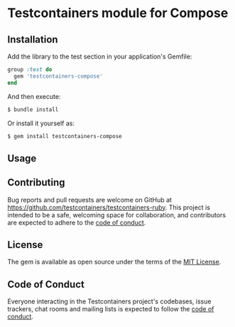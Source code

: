 # Testcontainers module for Compose

## Installation

Add the library to the test section in your application's Gemfile:

```ruby
group :test do
  gem 'testcontainers-compose'
end
```

And then execute:

```bash
$ bundle install
```

Or install it yourself as:

```bash
$ gem install testcontainers-compose
```

## Usage

## Contributing

Bug reports and pull requests are welcome on GitHub at https://github.com/testcontainers/testcontainers-ruby. This project is intended to be a safe, welcoming space for collaboration, and contributors are expected to adhere to the [code of conduct](https://github.com/testcontainers/testcontainers-ruby/blob/main/CODE_OF_CONDUCT.md).

## License

The gem is available as open source under the terms of the [MIT License](https://opensource.org/licenses/MIT).

## Code of Conduct

Everyone interacting in the Testcontainers project's codebases, issue trackers, chat rooms and mailing lists is expected to follow the [code of conduct](https://github.com/testcontainers/testcontainers-ruby/blob/main/CODE_OF_CONDUCT.md).
